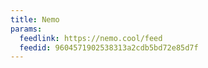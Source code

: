 ```yaml
---
title: Nemo
params:
  feedlink: https://nemo.cool/feed
  feedid: 9604571902538313a2cdb5bd72e85d7f
---
```

